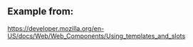 ## Example from:

https://developer.mozilla.org/en-US/docs/Web/Web_Components/Using_templates_and_slots
